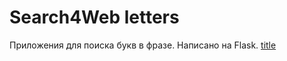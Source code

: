 # Search4Web letters
Приложения для поиска букв в фразе. Написано на Flask.
[title](https://ipiminov.pythonanywhere.com)  

